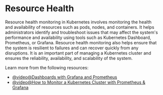 # Resource Health

Resource health monitoring in Kubernetes involves monitoring the health and availability of resources such as pods, nodes, and containers. It helps administrators identify and troubleshoot issues that may affect the system's performance and availability using tools such as Kubernetes Dashboard, Prometheus, or Grafana. Resource health monitoring also helps ensure that the system is resilient to failures and can recover quickly from any disruptions. It is an important part of managing a Kubernetes cluster and ensures the reliability, availability, and scalability of the system.

Learn more from the following resources:

- [@video@Dashboards with Grafana and Prometheus](https://www.youtube.com/watch?v=fzny5uUaAeY)
- [@video@How to Monitor a Kubernetes Cluster with Prometheus & Grafana](https://www.youtube.com/watch?v=YDtuwlNTzRc)
